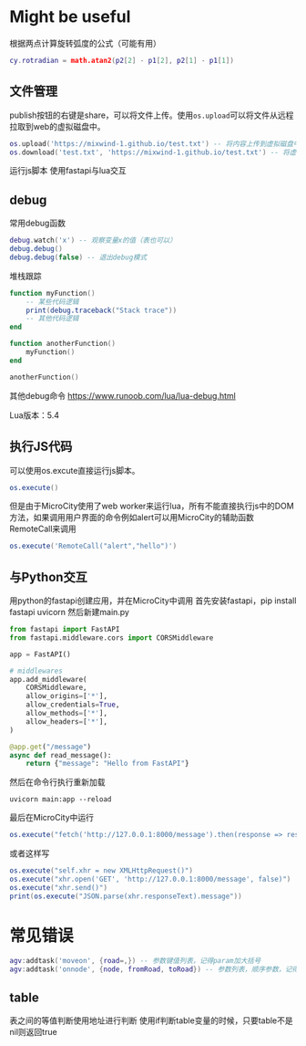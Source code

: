# Might be useful

根据两点计算旋转弧度的公式（可能有用）

```lua
cy.rotradian = math.atan2(p2[2] - p1[2], p2[1] - p1[1])
```

## 文件管理
publish按钮的右键是share，可以将文件上传。使用`os.upload`可以将文件从远程拉取到web的虚拟磁盘中。
```lua
os.upload('https://mixwind-1.github.io/test.txt') -- 将内容上传到虚拟磁盘中
os.download('test.txt', 'https://mixwind-1.github.io/test.txt') -- 将虚拟磁盘中的文件下载到本地
```

运行js脚本
使用fastapi与lua交互

## debug
常用debug函数
```lua
debug.watch('x') -- 观察变量x的值（表也可以）
debug.debug()
debug.debug(false) -- 退出debug模式
```

堆栈跟踪
```lua
function myFunction()
    -- 某些代码逻辑
    print(debug.traceback("Stack trace"))
    -- 其他代码逻辑
end

function anotherFunction()
    myFunction()
end

anotherFunction()
```

其他debug命令
https://www.runoob.com/lua/lua-debug.html

Lua版本：5.4

## 执行JS代码
可以使用os.excute直接运行js脚本。

```lua
os.execute()
```

但是由于MicroCity使用了web worker来运行lua，所有不能直接执行js中的DOM方法，如果调用用户界面的命令例如alert可以用MicroCity的辅助函数RemoteCall来调用
```lua
os.execute('RemoteCall("alert","hello")')
```

## 与Python交互
用python的fastapi创建应用，并在MicroCity中调用
首先安装fastapi，pip install fastapi uvicorn
然后新建main.py

```python
from fastapi import FastAPI
from fastapi.middleware.cors import CORSMiddleware

app = FastAPI()

# middlewares
app.add_middleware(
    CORSMiddleware,
    allow_origins=['*'],
    allow_credentials=True,
    allow_methods=['*'], 
    allow_headers=['*'], 
)

@app.get("/message")
async def read_message():
    return {"message": "Hello from FastAPI"}
```

然后在命令行执行重新加载
```shell
uvicorn main:app --reload
```

最后在MicroCity中运行
```lua
os.execute("fetch('http://127.0.0.1:8000/message').then(response => response.json()).then(data => RemoteCall('alert', data.message))")
```
或者这样写
```lua
os.execute("self.xhr = new XMLHttpRequest()")
os.execute("xhr.open('GET', 'http://127.0.0.1:8000/message', false)")
os.execute("xhr.send()")
print(os.execute("JSON.parse(xhr.responseText).message"))
```

# 常见错误
```lua
agv:addtask('moveon', {road=,}) -- 参数键值列表，记得param加大括号
agv:addtask('onnode', {node, fromRoad, toRoad}) -- 参数列表，顺序参数，记得param加大括号
```

## table
表之间的等值判断使用地址进行判断
使用if判断table变量的时候，只要table不是nil则返回true